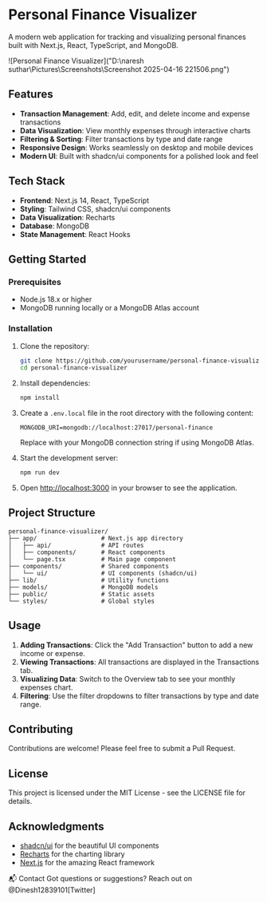 # Personal Finance Visualizer

A modern web application for tracking and visualizing personal finances built with Next.js, React, TypeScript, and MongoDB.

![Personal Finance Visualizer]("D:\naresh suthar\Pictures\Screenshots\Screenshot 2025-04-16 221506.png")

## Features

- **Transaction Management**: Add, edit, and delete income and expense transactions
- **Data Visualization**: View monthly expenses through interactive charts
- **Filtering & Sorting**: Filter transactions by type and date range
- **Responsive Design**: Works seamlessly on desktop and mobile devices
- **Modern UI**: Built with shadcn/ui components for a polished look and feel

## Tech Stack

- **Frontend**: Next.js 14, React, TypeScript
- **Styling**: Tailwind CSS, shadcn/ui components
- **Data Visualization**: Recharts
- **Database**: MongoDB
- **State Management**: React Hooks

## Getting Started

### Prerequisites

- Node.js 18.x or higher
- MongoDB running locally or a MongoDB Atlas account

### Installation

1. Clone the repository:
   ```bash
   git clone https://github.com/yourusername/personal-finance-visualizer.git
   cd personal-finance-visualizer
   ```

2. Install dependencies:
   ```bash
   npm install
   ```

3. Create a `.env.local` file in the root directory with the following content:
   ```
   MONGODB_URI=mongodb://localhost:27017/personal-finance
   ```
   Replace with your MongoDB connection string if using MongoDB Atlas.

4. Start the development server:
   ```bash
   npm run dev
   ```

5. Open [http://localhost:3000](http://localhost:3000) in your browser to see the application.

## Project Structure

```
personal-finance-visualizer/
├── app/                  # Next.js app directory
│   ├── api/              # API routes
│   ├── components/       # React components
│   └── page.tsx          # Main page component
├── components/           # Shared components
│   └── ui/               # UI components (shadcn/ui)
├── lib/                  # Utility functions
├── models/               # MongoDB models
├── public/               # Static assets
└── styles/               # Global styles
```

## Usage

1. **Adding Transactions**: Click the "Add Transaction" button to add a new income or expense.
2. **Viewing Transactions**: All transactions are displayed in the Transactions tab.
3. **Visualizing Data**: Switch to the Overview tab to see your monthly expenses chart.
4. **Filtering**: Use the filter dropdowns to filter transactions by type and date range.

## Contributing

Contributions are welcome! Please feel free to submit a Pull Request.

## License

This project is licensed under the MIT License - see the LICENSE file for details.

## Acknowledgments

- [shadcn/ui](https://ui.shadcn.com/) for the beautiful UI components
- [Recharts](https://recharts.org/) for the charting library
- [Next.js](https://nextjs.org/) for the amazing React framework

📬 Contact
Got questions or suggestions?
Reach out on @Dinesh12839101[Twitter]

